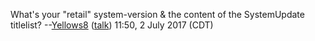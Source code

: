 What's your "retail" system-version & the content of the SystemUpdate
titlelist? --[Yellows8](User:Yellows8 "wikilink")
([talk](User%20talk:Yellows8.md "wikilink")) 11:50, 2 July 2017 (CDT)
